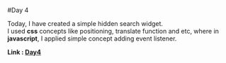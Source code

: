 #Day 4

Today, I have created a simple hidden search widget.<br> I used **css** concepts like positioning,
translate function and etc, where in **javascript**, I applied simple concept adding event
listener.<br>

**Link : [Day4](https://rushigoswami.github.io/50-Days-of-Javascript/day4)**
